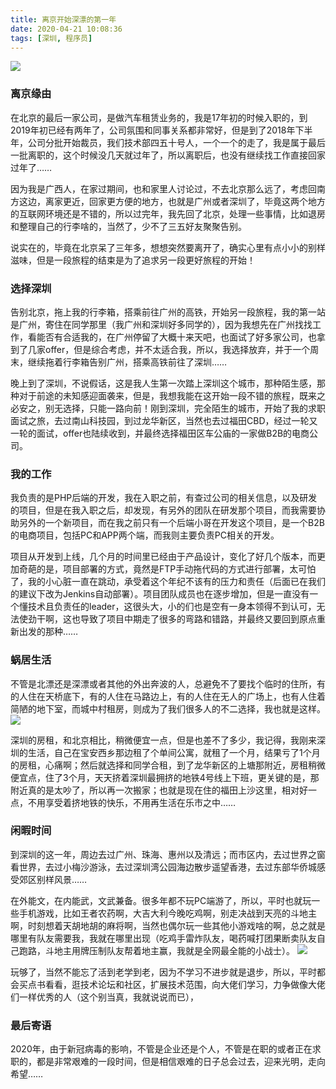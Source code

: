 ```yaml
---
title: 离京开始深漂的第一年
date: 2020-04-21 10:08:36
tags: [深圳, 程序员]
---
```


![](https://image-static.segmentfault.com/290/882/290882853-5e9423cf894a1_articlex)

### 离京缘由

在北京的最后一家公司，是做汽车租赁业务的，我是17年初的时候入职的，到2019年初已经有两年了，公司氛围和同事关系都非常好，但是到了2018年下半年，公司分批开始裁员，我们技术部四五十号人，一个一个的走了，我是属于最后一批离职的，这个时候没几天就过年了，所以离职后，也没有继续找工作直接回家过年了……


因为我是广西人，在家过期间，也和家里人讨论过，不去北京那么远了，考虑回南方这边，离家更近，回家更方便的地方，也就是广州或者深圳了，毕竟这两个地方的互联网环境还是不错的，所以过完年，我先回了北京，处理一些事情，比如退房和整理自己的行李啥的，当然了，少不了三五好友聚聚告别。


说实在的，毕竟在北京呆了三年多，想想突然要离开了，确实心里有点小小的别样滋味，但是一段旅程的结束是为了追求另一段更好旅程的开始！

<!--more-->
### 选择深圳

告别北京，拖上我的行李箱，搭乘前往广州的高铁，开始另一段旅程，我的第一站是广州，寄住在同学那里（我广州和深圳好多同学的），因为我想先在广州找找工作，看能否有合适我的，在广州停留了大概十来天吧，也面试了好多家公司，也拿到了几家offer，但是综合考虑，并不太适合我，所以，我选择放弃，并于一个周末，继续拖着行李箱告别广州，搭乘高铁前往了深圳……


晚上到了深圳，不说假话，这是我人生第一次踏上深圳这个城市，那种陌生感，那种对于前途的未知感迎面袭来，但是，我想我能在这开始一段不错的旅程，既来之必安之，别无选择，只能一路向前！刚到深圳，完全陌生的城市，开始了我的求职面试之旅，去过南山科技园，到过龙华新区，当然也去过福田CBD，经过一轮又一轮的面试，offer也陆续收到，并最终选择福田区车公庙的一家做B2B的电商公司。

### 我的工作

我负责的是PHP后端的开发，我在入职之前，有查过公司的相关信息，以及研发的项目，但是在我入职之后，却发现，有另外的团队在研发那个项目，而我需要协助另外的一个新项目，而在我之前只有一个后端小哥在开发这个项目，是一个B2B的电商项目，包括PC和APP两个端，而我则主要负责PC相关的开发。


项目从开发到上线，几个月的时间里已经由于产品设计，变化了好几个版本，而更加奇葩的是，项目部署的方式，竟然是FTP手动拖代码的方式进行部署，太可怕了，我的小心脏一直在跳动，承受着这个年纪不该有的压力和责任（后面已在我们的建议下改为Jenkins自动部署）。项目团队成员也在逐步增加，但是一直没有一个懂技术且负责任的leader，这很头大，小的们也是空有一身本领得不到认可，无法使劲干啊，这也导致了项目中期走了很多的弯路和错路，并最终又要回到原点重新出发的那种……


### 蜗居生活

不管是北漂还是深漂或者其他的外出奔波的人，总避免不了要找个临时的住所，有的人住在天桥底下，有的人住在马路边上，有的人住在无人的广场上，也有人住着简陋的地下室，而城中村租房，则成为了我们很多人的不二选择，我也就是这样。
![](https://image-static.segmentfault.com/221/379/2213796732-5e94233044687_articlex)


深圳的房租，和北京相比，稍微便宜一点，但是也差不了多少，我记得，我刚来深圳的生活，自己在宝安西乡那边租了个单间公寓，就租了一个月，结果亏了1个月的房租，心痛啊；然后就选择和同学合租，到了龙华新区的上塘那附近，房租稍微便宜点，住了3个月，天天挤着深圳最拥挤的地铁4号线上下班，更关键的是，那附近真的是太吵了，所以再一次搬家；也就是现在住的福田上沙这里，相对好一点，不用享受着挤地铁的快乐，不用再生活在乐市之中……

### 闲暇时间

到深圳的这一年，周边去过广州、珠海、惠州以及清远；而市区内，去过世界之窗看世界，去过小梅沙游泳，去过深圳湾公园海边散步遥望香港，去过东部华侨城感受郊区别样风景……


在外能文，在内能武，文武兼备。很多年都不玩PC端游了，所以，平时也就玩一些手机游戏，比如王者农药啊，大吉大利今晚吃鸡啊，别走决战到天亮的斗地主啊，时刻想着天胡地胡的麻将啊，当然也偶尔玩一些其他小游戏啥的啊，总之就是哪里有队友需要我，我就在哪里出现（吃鸡手雷炸队友，喝药喊打团果断卖队友自己跑路，斗地主用牌压制队友帮着地主赢，我就是全网最全能的小战士）。
![](https://image-static.segmentfault.com/965/621/965621036-5e9422729a8e3_articlex)


玩够了，当然不能忘了活到老学到老，因为不学习不进步就是退步，所以，平时都会买点书看看，逛技术论坛和社区，扩展技术范围，向大佬们学习，力争做像大佬们一样优秀的人（这个别当真，我就说说而已），

### 最后寄语

2020年，由于新冠病毒的影响，不管是企业还是个人，不管是在职的或者正在求职的，都是非常艰难的一段时间，但是相信艰难的日子总会过去，迎来光明，走向希望……